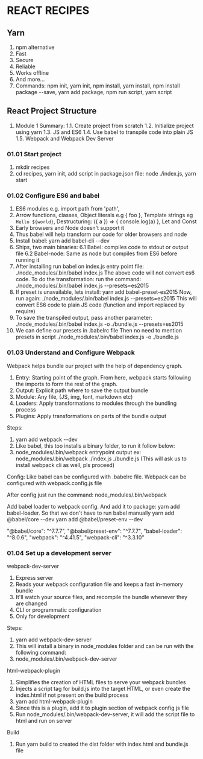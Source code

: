 # REACT RECIPES

## Yarn
1. npm alternative
2. Fast
3. Secure
4. Reliable
5. Works offline
6. And more...
7. Commands: npm init, yarn init, npm install, yarn install, npm install package --save, yarn add package, npm run script, yarn script

## React Project Structure
1. Module 1 Summary:
1.1. Create project from scratch
1.2. Initialize project using yarn
1.3. JS and ES6
1.4. Use babel to transpile code into plain JS
1.5. Webpack and Webpack Dev Server

### 01.01 Start project
1. mkdir recipes
2. cd recipes, yarn init, add script in package.json file: node ./index.js, yarn start

### 01.02 Configure ES6 and babel
1. ES6 modules e.g. import path from 'path', 
2. Arrow functions, classes, Object literals e.g { foo }, Template strings eg `Hello ${world}`, Destructuring: ({ a }) => { console.log(a) }, Let and Const
3. Early browsers and Node doesn't support it
4. Thus babel will help transform our code for older browsers and node
5. Install babel: yarn add babel-cli --dev
6. Ships, two main binaries:
6.1 Babel: compiles code to stdout or output file
6.2 Babel-node: Same as node but compiles from ES6 before running it
7. After installing run babel on index.js entry point file: ./node_modules/.bin/babel index.js
The above code will not convert es6 code.
To do the transformation: run the command: ./node_modules/.bin/babel index.js --presets=es2015
8. If preset is unavailable, lets install: yarn add babel-preset-es2015
Now, run again: ./node_modules/.bin/babel index.js --presets=es2015
This will convert ES6 code to plain JS code (function and import replaced by require)
9. To save the transpiled output, pass another parameter:
./node_modules/.bin/babel index.js -o ./bundle.js --presets=es2015
10. We can define our presets in .babelrc file
Then no need to mention presets in script
./node_modules/.bin/babel index.js -o ./bundle.js

### 01.03 Understand and Configure Webpack
Webpack helps bundle our project with the help of dependency graph.
1. Entry: Starting point of the graph. From here, webpack starts following the imports to form the rest of the graph.
2. Output: Explicit path where to save the output bundle
3. Module: Any file, (JS, img, font, markdown etc)
4. Loaders: Apply transformations to modules through the bundling process
5. Plugins: Apply transformations on parts of the bundle output

Steps:
1. yarn add webpack --dev
2. Like babel, this too installs a binary folder, to run it follow below:
3. node_modules/.bin/webpack entrypoint output ex: node_modules/.bin/webpack ./index.js ./bundle.js
(This will ask us to install webpack cli as well, pls proceed)

Config:
Like babel can be configured with .babelrc file. Webpack can be configured with webpack.config.js file

After config just run the command: node_modules/.bin/webpack

Add babel loader to webpack config. And add it to package: yarn add babel-loader. So that we don't have to run babel manually
yarn add @babel/core --dev
yarn add @babel/preset-env --dev

"@babel/core": "^7.7.7",
"@babel/preset-env": "^7.7.7",
"babel-loader": "^8.0.6",
"webpack": "^4.41.5",
"webpack-cli": "^3.3.10"

### 01.04 Set up a development server
webpack-dev-server
1. Express server
2. Reads your webpack configuration file and keeps a fast in-memory bundle
3. It'll watch your source files, and recompile the bundle whenever they are changed
4. CLI or programmatic configuration
5. Only for development

Steps:
1. yarn add webpack-dev-server
2. This will install a binary in node_modules folder and can be run with the following command:
3. node_modules/.bin/webpack-dev-server

html-webpack-plugin
1. Simplifies the creation of HTML files to serve your webpack bundles
2. Injects a script tag for build.js into the target HTML, or even create the index.html if not present on the build process
3. yarn add html-webpack-plugin
4. Since this is a plugin, add it to plugin section of webpack config js file
6. Run node_modules/.bin/webpack-dev-server, it will add the script file to html and run on server

Build
1. Run yarn build to created the dist folder with index.html and bundle.js file